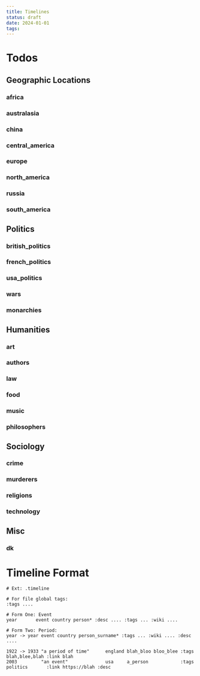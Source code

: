 ```yaml
---
title: Timelines
status: draft
date: 2024-01-01
tags:
---
```


# Todos
## Geographic Locations
### africa
### australasia
### china
### central_america
### europe
### north_america
### russia
### south_america

## Politics
### british_politics
### french_politics
### usa_politics
### wars
### monarchies

## Humanities
### art
### authors
### law
### food
### music
### philosophers

## Sociology
### crime
### murderers
### religions
### technology

## Misc
### dk

# Timeline Format
```
# Ext: .timeline

# For file global tags:
:tags ....

# Form One: Event
year       event country person* :desc .... :tags ... :wiki ....

# Form Two: Period:
year -> year event country person_surname* :tags ... :wiki .... :desc ....

1922 -> 1933 "a period of time"      england blah_bloo bloo_blee :tags blah,blee,blah :link blah
2003         "an event"              usa     a_person            :tags politics       :link https://blah :desc
```

